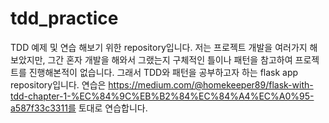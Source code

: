 # tdd_practice
TDD 예제 및 연습 해보기 위한 repository입니다.
저는 프로젝트 개발을 여러가지 해보았지만, 그간 혼자 개발을 해와서 그랬는지 구체적인 틀이나 패턴을 참고하여 프로젝트를 진행해본적이 없습니다. 그래서 TDD와 패턴을 공부하고자 하는 flask app repository입니다.
연습은 https://medium.com/@homekeeper89/flask-with-tdd-chapter-1-%EC%84%9C%EB%B2%84%EC%84%A4%EC%A0%95-a587f33c3311를 토대로 연습합니다.
